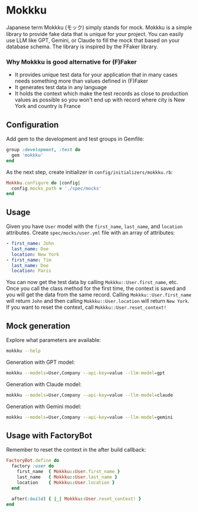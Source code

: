 # Mokkku

Japanese term Mokkku (モック) simply stands for mock. Mokkku is a simple library to provide fake data that is unique for your project. You can easily use LLM like GPT, Gemini, or Claude to fill the mock that based on your database schema. The library is inspired by the FFaker library.

### Why Mokkku is good alternative for (F)Faker

* It provides unique test data for your application that in many cases needs something more than values defined in (F)Faker
* It generates test data in any language
* It holds the context which make the test records as close to production values as possible so you won't end up with record where city is New York and country is France

## Configuration

Add gem to the development and test groups in Gemfile:

```ruby
group :development, :test do
  gem 'mokkku'
end
```

As the next step, create initializer in `config/initializers/mokkku.rb`:

```ruby
Mokkku.configure do |config|
  config.mocks_path = './spec/mocks'
end
```

## Usage

Given you have `User` model with the `first_name`, `last_name`, and `location` attributes. Create `spec/mocks/user.yml` file with an array of attributes:

```yaml
- first_name: John
  last_name: Doe
  location: New York
- first_name: Tim
  last_name: Doe
  location: Paris
```

You can now get the test data by calling `Mokkku::User.first_name`, etc. Once you call the class method for the first time, the context is saved and you will get the data from the same record. Calling `Mokkku::User.first_name` will return `John` and then calling `Mokkku::User.location` will return `New York`. If you want to reset the context, call `Mokkku::User.reset_context!`

## Mock generation

Explore what parameters are available:

```bash
mokkku --help
```

Generation with GPT model:

```bash
mokkku --models=User,Company --api-key=value --llm-model=gpt
```

Generation with Claude model:

```bash
mokkku --models=User,Company --api-key=value --llm-model=claude
```

Generation with Gemini model:

```bash
mokkku --models=User,Company --api-key=value --llm-model=gemini
```

## Usage with FactoryBot

Remember to reset the context in the after build callback:

```ruby
FactoryBot.define do
  factory :user do
    first_name  { Mokkku::User.first_name }
    last_name   { Mokkku::User.last_name }
    location    { Mokkku::User.location }
  end

  after(:build) { |_| Mokkku::User.reset_context! }
end
```
